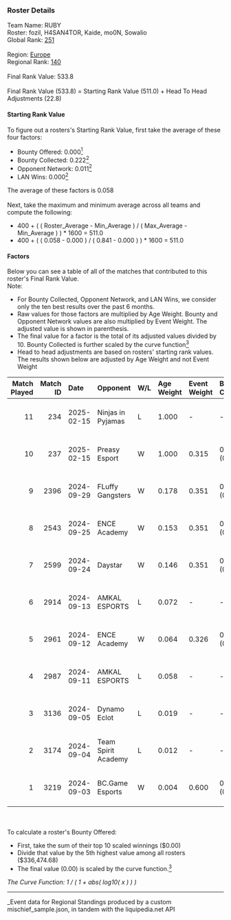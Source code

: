 ### Roster Details<br />
Team Name: RUBY<br />
Roster: fozil, H4SAN4TOR, Kaide, mo0N, Sowalio<br />
Global Rank: [251](../../standings_global_2025_03_01.md)<br />
<br />
Region: [Europe]( ../../standings_europe_2025_03_01.md)<br />
Regional Rank: [140]( ../../standings_europe_2025_03_01.md)<br />
<br />
Final Rank Value:  533.8<br />
<br />
Final Rank Value (533.8) = Starting Rank Value (511.0) + Head To Head Adjustments (22.8)<br />

#### Starting Rank Value<br />
To figure out a rosters's Starting Rank Value, first take the average of these four factors:<br />
- Bounty Offered: 0.000[<sup>1</sup>](#table2)
- Bounty Collected: 0.222[<sup>2</sup>](#table1)
- Opponent Network: 0.011[<sup>2</sup>](#table1)
- LAN Wins: 0.000[<sup>2</sup>](#table1)

The average of these factors is 0.058<br />
<br />
Next, take the maximum and minimum average across all teams and compute the following:<br />
- 400 + ( ( Roster_Average - Min_Average ) / ( Max_Average - Min_Average ) ) * 1600 = 511.0
- 400 + ( ( 0.058 - 0.000 ) / ( 0.841 - 0.000 ) ) * 1600 = 511.0


#### Factors<br />
Below you can see a table of all of the matches that contributed to this roster's Final Rank Value.<br />
Note:<br />

- For Bounty Collected, Opponent Network, and LAN Wins, we consider only the ten best results over the past 6 months.
- Raw values for those factors are multiplied by Age Weight. Bounty and Opponent Network values are also multiplied by Event Weight. The adjusted value is shown in parenthesis.
- The final value for a factor is the total of its adjusted values divided by 10. Bounty Collected is further scaled by the curve function[<sup>3</sup>](#curveFunction)
- Head to head adjustments are based on rosters' starting rank values. The results shown below are adjusted by Age Weight and not Event Weight
<span id="table1"></span><br />


| Match Played | Match ID | Date       | Opponent            | W/L | Age Weight | Event Weight | Bounty Collected | Opponent Network | LAN Wins  | H2H Adj. | Roster                                 |
| -: | -: | :- | :- | :- | :- | :- | :- | :- | :- | -: | :- |
|           11 |      234 | 2025-02-15 | Ninjas in Pyjamas   | L   | 1.000      | -            | -                | -                | -         |   -10.28 | fozil, H4SAN4TOR, Kaide, mo0N, Sowalio |
|           10 |      237 | 2025-02-15 | Preasy Esport       | W   | 1.000      | 0.315        | 0.007 (0.002)    | 0.206 (0.065)    | 0 (0.000) |    21.71 | fozil, H4SAN4TOR, Kaide, mo0N, Sowalio |
|            9 |     2396 | 2024-09-29 | FLuffy Gangsters    | W   | 0.178      | 0.351        | 0.005 (0.000)    | 0.419 (0.026)    | 0 (0.000) |     4.15 | forkyz, Kaide, mo0N, Sowalio, tasman   |
|            8 |     2543 | 2024-09-25 | ENCE Academy        | W   | 0.153      | 0.351        | 0.009 (0.000)    | 0.230 (0.012)    | 0 (0.000) |     3.89 | forkyz, Kaide, mo0N, Sowalio, tasman   |
|            7 |     2599 | 2024-09-24 | Daystar             | W   | 0.146      | 0.351        | 0.000 (0.000)    | 0.009 (0.000)    | 0 (0.000) |     2.98 | forkyz, Kaide, mo0N, Sowalio, tasman   |
|            6 |     2914 | 2024-09-13 | AMKAL ESPORTS       | L   | 0.072      | -            | -                | -                | -         |    -0.75 | Chill, Kaide, mo0N, Something, Sowalio |
|            5 |     2961 | 2024-09-12 | ENCE Academy        | W   | 0.064      | 0.326        | 0.009 (0.000)    | 0.230 (0.005)    | 0 (0.000) |     1.63 | Chill, Kaide, mo0N, Something, Sowalio |
|            4 |     2987 | 2024-09-11 | AMKAL ESPORTS       | L   | 0.058      | -            | -                | -                | -         |    -0.60 | Chill, Kaide, mo0N, Something, Sowalio |
|            3 |     3136 | 2024-09-05 | Dynamo Eclot        | L   | 0.019      | -            | -                | -                | -         |    -0.02 | Chill, Kaide, mo0N, Something, Sowalio |
|            2 |     3174 | 2024-09-04 | Team Spirit Academy | L   | 0.012      | -            | -                | -                | -         |    -0.03 | Chill, Kaide, mo0N, Something, Sowalio |
|            1 |     3219 | 2024-09-03 | BC.Game Esports     | W   | 0.004      | 0.600        | 0.022 (0.000)    | 0.276 (0.001)    | 0 (0.000) |     0.11 | Chill, Kaide, mo0N, Something, Sowalio |

<br />
<span id="table2"></span><br />
To calculate a roster's Bounty Offered:<br />

- First, take the sum of their top 10 scaled winnings ($0.00)
- Divide that value by the 5th highest value among all rosters ($336,474.68)
- The final value (0.00) is scaled by the curve function.[<sup>3</sup>](#curveFunction)

<span id="curveFunction"></span>_The Curve Function: 1 / ( 1 + abs( log10( x ) ) )_<br />

---
_Event data for Regional Standings produced by a custom mischief_sample.json, in tandem with the liquipedia.net API<br />
